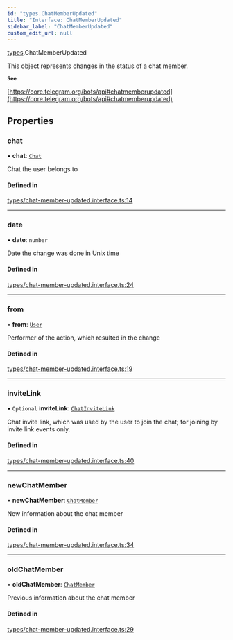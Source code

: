 ```yaml
---
id: "types.ChatMemberUpdated"
title: "Interface: ChatMemberUpdated"
sidebar_label: "ChatMemberUpdated"
custom_edit_url: null
---
```


[types](../modules/types.md).ChatMemberUpdated

This object represents changes in the status of a chat member.

**`See`**

[https://core.telegram.org/bots/api#chatmemberupdated](https://core.telegram.org/bots/api#chatmemberupdated)

## Properties

### chat

• **chat**: [`Chat`](types.Chat.md)

Chat the user belongs to

#### Defined in

[types/chat-member-updated.interface.ts:14](https://github.com/DeityLamb/telegramjs/blob/32b4cca/packages/common/lib/interfaces/types/chat-member-updated.interface.ts#L14)

___

### date

• **date**: `number`

Date the change was done in Unix time

#### Defined in

[types/chat-member-updated.interface.ts:24](https://github.com/DeityLamb/telegramjs/blob/32b4cca/packages/common/lib/interfaces/types/chat-member-updated.interface.ts#L24)

___

### from

• **from**: [`User`](types.User.md)

Performer of the action, which resulted in the change

#### Defined in

[types/chat-member-updated.interface.ts:19](https://github.com/DeityLamb/telegramjs/blob/32b4cca/packages/common/lib/interfaces/types/chat-member-updated.interface.ts#L19)

___

### inviteLink

• `Optional` **inviteLink**: [`ChatInviteLink`](types.ChatInviteLink.md)

Chat invite link, which was used by the user to join the chat; for joining by
invite link events only.

#### Defined in

[types/chat-member-updated.interface.ts:40](https://github.com/DeityLamb/telegramjs/blob/32b4cca/packages/common/lib/interfaces/types/chat-member-updated.interface.ts#L40)

___

### newChatMember

• **newChatMember**: [`ChatMember`](../modules/types.md#chatmember)

New information about the chat member

#### Defined in

[types/chat-member-updated.interface.ts:34](https://github.com/DeityLamb/telegramjs/blob/32b4cca/packages/common/lib/interfaces/types/chat-member-updated.interface.ts#L34)

___

### oldChatMember

• **oldChatMember**: [`ChatMember`](../modules/types.md#chatmember)

Previous information about the chat member

#### Defined in

[types/chat-member-updated.interface.ts:29](https://github.com/DeityLamb/telegramjs/blob/32b4cca/packages/common/lib/interfaces/types/chat-member-updated.interface.ts#L29)
